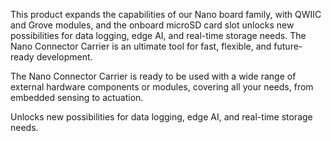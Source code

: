 <FeatureDescription>

This product expands the capabilities of our Nano board family, with QWIIC and Grove modules, and the onboard microSD card slot unlocks new possibilities for data logging, edge AI, and real-time storage needs. The Nano Connector Carrier is an ultimate tool for fast, flexible, and future-ready development.

</FeatureDescription>

<FeatureList>
<Feature title="QWIIC and Grove connectors" image="configurability">

The Nano Connector Carrier is ready to be used with a wide range of external hardware components or modules, covering all your needs, from embedded sensing to actuation.

</Feature>

<Feature title="Onboard microSD card slot" image="memory">

Unlocks new possibilities for data logging, edge AI, and real-time storage needs.

</Feature>

</FeatureList>
